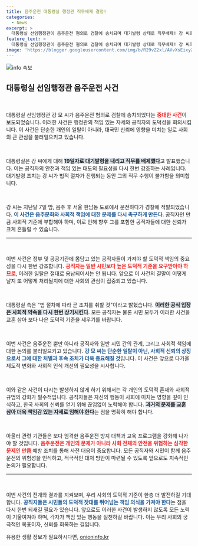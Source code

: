 ```yaml
---
title: 음주운전 대통령실 행정관 직무배제 결정!
categories:
  - News
excerpt: >
  대통령실 선임행정관이 음주운전 혐의로 검찰에 송치되며 대기발령 상태로 직무배제! 강 씨의 음주운전 사건이 불러온 파장은 어디까지? 지금 확인하세요!
feature_text: >
  대통령실 선임행정관이 음주운전 혐의로 검찰에 송치되며 대기발령 상태로 직무배제! 강 씨의 음주운전 사건이 불러온 파장은 어디까지? 지금 확인하세요!
image: 'https://blogger.googleusercontent.com/img/b/R29vZ2xl/AVvXsEixyZcFfHzMRdzZMjFBmAUKJYCLCGyLL1o632UiGVXcaFdKo_bkvkuCioo0uUKlGfBVcT3P84aROyZIXSBEx3Aw5nCQ3pTgDom1WDC4m8eifvWiAmWEEVb4x6G_l8C0QH225ldMjyaFvpxGEBGNO37VmDTDMHGhJPq73UglMfDca1-0aw/s1600/blogspot.png'
---
```


<p><img src="https://blogger.googleusercontent.com/img/b/R29vZ2xl/AVvXsEixyZcFfHzMRdzZMjFBmAUKJYCLCGyLL1o632UiGVXcaFdKo_bkvkuCioo0uUKlGfBVcT3P84aROyZIXSBEx3Aw5nCQ3pTgDom1WDC4m8eifvWiAmWEEVb4x6G_l8C0QH225ldMjyaFvpxGEBGNO37VmDTDMHGhJPq73UglMfDca1-0aw/s1600/blogspot.png" alt="info 속보" /></p>

<h2 data-ke-size="size26">대통령실 선임행정관 음주운전 사건</h2>

<p data-ke-size="size16">&nbsp;</p>

<p>대통령실 선임행정관 강 모 씨가 음주운전 혐의로 검찰에 송치되었다는 <b><span style="color: #ee2323;">중대한 사건</span></b>이 보도되었습니다. 이러한 사건은 행정관의 책임 있는 자세와 공직자의 도덕성을 회의시킵니다. 이 사건은 단순한 개인의 일탈이 아니라, 대국민 신뢰에 영향을 미치는 일로 사회의 큰 관심을 불러일으키고 있습니다.</p>

<p data-ke-size="size16">&nbsp;</p>

<p>대통령실은 강 씨에게 대해 <b><span style="background-color: #21538527;">19일자로 대기발령을 내리고 직무를 배제했다</span></b>고 발표했습니다. 이는 공직자의 안전과 책임 있는 태도의 필요성을 다시 한번 강조하는 사례입니다. 대기발령 조치는 강 씨가 법적 절차가 진행되는 동안 그의 직무 수행이 불가함을 의미합니다.</p>

<p data-ke-size="size16">&nbsp;</p>

<p>강 씨는 지난달 7일 밤, 음주 후 서울 한남동 도로에서 운전하다가 경찰에 적발되었습니다. <b><span style="color: #1a5490;">이 사건은 음주문화와 사회적 책임에 대한 문제를 다시 촉구하게 만든다</span></b>. 공직자인 만큼 사회적 기준에 부합해야 하며, 이로 인해 향후 그를 포함한 공직자들에 대한 신뢰가 크게 흔들릴 수 있습니다.</p>

<hr>

<p data-ke-size="size16">&nbsp;</p>

<p>이번 사건은 정부 및 공공기관에 몸담고 있는 공직자들이 가져야 할 도덕적 책임의 중요성을 다시 한번 강조합니다. <b><span style="color: #ee2323;">공직자는 일반 시민보다 높은 도덕적 기준을 요구받아야 하므로</span></b>, 이러한 일탈은 절대로 용납되어서는 안 됩니다. 앞으로 이 사건의 결말이 어떻게 날지 또 어떻게 처리될지에 대한 사회의 관심이 집중되고 있습니다.</p>

<p data-ke-size="size16">&nbsp;</p>

<p>대통령실 측은 "법 절차에 따라 곧 조치를 취할 것"이라고 밝혔습니다. <b><span style="background-color: #21538527;">이러한 공식 입장은 사회적 약속을 다시 한번 상기시킨다</span></b>. 모든 공직자는 물론 시민 모두가 이러한 사건을 교훈 삼아 보다 나은 도덕적 기준을 세우기를 바랍니다.</p>

<p data-ke-size="size16">&nbsp;</p>

<p>이번 사건은 음주운전 뿐만 아니라 공직자와 일반 시민 간의 관계, 그리고 사회적 책임에 대한 논의를 불러일으키고 있습니다. <b><span style="color: #1a5490;">강 모 씨는 단순한 일탈이 아닌, 사회적 신뢰의 상징으로서 그에 대한 처벌과 후속 조치가 더욱 중요해질 것</span></b>입니다. 이 사건은 앞으로 다가올 제도적 변화와 사회적 인식 개선의 필요성을 시사합니다.</p>

<p data-ke-size="size16">&nbsp;</p>

<p>이와 같은 사건이 다시는 발생하지 않게 하기 위해서는 각 개인의 도덕적 혼재와 사회적 규범의 강화가 필수적입니다. 공직자들은 자신의 행동이 사회에 미치는 영향을 깊이 인식하고, 한국 사회의 신뢰를 얻기 위해 끊임없이 노력해야 합니다. <b><span style="background-color: #21538527;">과거의 문제를 교훈 삼아 더욱 책임감 있는 자세로 임해야 한다</span></b>는 점을 명확히 해야 합니다.</p>

<p data-ke-size="size16">&nbsp;</p>

<p>아울러 관련 기관들은 보다 엄격한 음주운전 방지 대책과 교육 프로그램을 강화해 나가야 할 것입니다. <b><span style="color: #ee2323;">음주운전은 개인의 문제가 아니라 사회 전체의 안전을 위협하는 심각한 문제인 만큼</span></b> 예방 조치를 통해 사전 대응이 중요합니다. 모든 공직자와 시민이 함께 음주운전의 위험성을 인식하고, 적극적인 대처 방안이 마련될 수 있도록 앞으로도 지속적인 논의가 필요합니다.</p>

<hr>

<p data-ke-size="size16">&nbsp;</p>

<p>이번 사건의 전개와 결과를 지켜보며, 우리 사회의 도덕적 기준이 한층 더 발전하길 기대합니다. <b><span style="color: #1a5490;">공직자들은 시민들의 도덕적 잣대를 뛰어넘는 책임 의식을 가져야 한다</span></b>는 점을 다시 한번 되새길 필요가 있습니다. 앞으로도 이러한 사건이 발생하지 않도록 모든 노력이 기울여져야 하며, 각자가 책임 있는 행동을 실천하길 바랍니다. 이는 우리 사회의 궁극적인 목표이자, 신뢰를 회복하는 길입니다.</p>
유용한 생활 정보가 필요하시다면, <a href="https://onioninfo.kr" rel="dofollow">onioninfo.kr</a>


